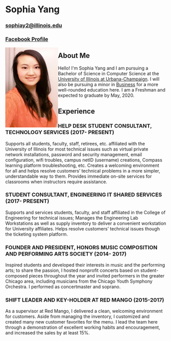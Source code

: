 # Sophia Yang
### sophiay2@illinois.edu
### [Facebook Profile](https://www.facebook.com/sophiashiyang)

<img align="left" src="Headshot.jpg" width="165" height="250" />

## About Me

Hello! I'm Sophia Yang and I am pursuing a Bachelor of Science in Computer Science at the [University of Illinois at Urbana-Champaign](https://cs.illinois.edu). I will also be pursuing a minor in [Business](https://business.illinois.edu) for a more well-rounded education here. I am a Freshman and expected to graduate by May, 2020.

## Experience

### HELP DESK STUDENT CONSULTANT, TECHNOLOGY SERVICES (2017- PRESENT)
   Supports all students, faculty, staff, retirees, etc. affiliated with the University of Illinois for most technical issues such as virtual private network installations, password and security management, email configuration, wifi troubles, campus netID (username) creations, Compass learning platform troubleshooting, etc. Creates a welcoming environment for all and helps resolve customers’ technical problems in a more simpler, understandable way to them. Provides immediate on-site services for classrooms when instructors require assistance.
   
### STUDENT CONSULTANT, ENGINEERING IT SHARED SERVICES (2017- PRESENT)
   Supports and services students, faculty, and staff affiliated in the College of Engineering for technical issues; Manages the Engineering Lab Workstations as well as supply inventory to deliver a convenient workstation for University affiliates. Helps resolve customers’ technical issues though the ticketing system platform.
   
### FOUNDER AND PRESIDENT, HONORS MUSIC COMPOSITION AND PERFORMING ARTS SOCIETY (2014- 2017)
   Inspired students and developed their interests in music and the performing arts; to share the passion, I hosted nonprofit concerts based on student-composed pieces throughout the year and invited performers in the greater Chicago area, including musicians from the Chicago Youth Symphony Orchestra. I performed as concertmaster and soprano.
   
### SHIFT LEADER AND KEY-HOLDER AT RED MANGO (2015-2017)
   As a supervisor at Red Mango, I delivered a clean, welcoming environment for customers. Aside from managing the inventory, I customized and created many new customer favorites for the menu. I lead the team here through a demonstration of excellent working habits and encouragement, and increased the sales by at least 15%.

